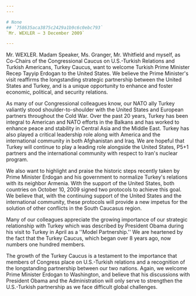 ```yaml
---
---

# None
## `758635aca3875c2429a1b9c6c0ebc793`
`Mr. WEXLER — 3 December 2009`

---
```



Mr. WEXLER. Madam Speaker, Ms. Granger, Mr. Whitfield and myself, as 
Co-Chairs of the Congressional Caucus on U.S.-Turkish Relations and 
Turkish Americans, Turkey Caucus, want to welcome Turkish Prime 
Minister Recep Tayyip Erdogan to the United States. We believe the 
Prime Minister's visit reaffirms the longstanding strategic partnership 
between the United States and Turkey, and is a unique opportunity to 
enhance and foster economic, political, and security relations.

As many of our Congressional colleagues know, our NATO ally Turkey 
valiantly stood shoulder-to-shoulder with the United States and 
European partners throughout the Cold War. Over the past 20 years, 
Turkey has been integral to American and NATO efforts in the Balkans 
and has worked to enhance peace and stability in Central Asia and the 
Middle East. Turkey has also played a critical leadership role along 
with America and the international community in both Afghanistan and 
Iraq. We are hopeful that Turkey will continue to play a leading role 
alongside the United States, P5+1 partners and the international 
community with respect to Iran's nuclear program.

We also want to highlight and praise the historic steps recently 
taken by Prime Minister Erdogan and his government to normalize 
Turkey's relations with its neighbor Armenia. With the support of the 
United States, both countries on October 10, 2009 signed two protocols 
to achieve this goal. We believe that, with the continuing support of 
the United States and the international community, these protocols will 
provide a new impetus for the solution of other conflicts in the South 
Caucasus region.

Many of our colleagues appreciate the growing importance of our 
strategic relationship with Turkey which was described by President 
Obama during his visit to Turkey in April as a ''Model Partnership.'' 
We are heartened by the fact that the Turkey Caucus, which began over 8 
years ago, now numbers one hundred members.

The growth of the Turkey Caucus is a testament to the importance that 
members of Congress place on U.S.-Turkish relations and a recognition 
of the longstanding partnership between our two nations. Again, we 
welcome Prime Minister Erdogan to Washington, and believe that his 
discussions with President Obama and the Administration will only serve 
to strengthen the U.S.-Turkish partnership as we face difficult global 
challenges.
